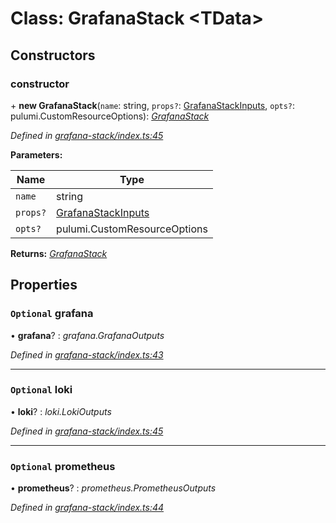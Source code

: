 
# Class: GrafanaStack <**TData**>

## Constructors

###  constructor

\+ **new GrafanaStack**(`name`: string, `props?`: [GrafanaStackInputs](../interfaces/__kloudlib_grafana_stack_.grafanastackinputs.md), `opts?`: pulumi.CustomResourceOptions): *[GrafanaStack](__kloudlib_grafana_stack_.grafanastack.md)*

*Defined in [grafana-stack/index.ts:45](https://github.com/Place1/kloudlib/blob/27a9d16/packages/grafana-stack/index.ts#L45)*

**Parameters:**

Name | Type |
------ | ------ |
`name` | string |
`props?` | [GrafanaStackInputs](../interfaces/__kloudlib_grafana_stack_.grafanastackinputs.md) |
`opts?` | pulumi.CustomResourceOptions |

**Returns:** *[GrafanaStack](__kloudlib_grafana_stack_.grafanastack.md)*

## Properties

### `Optional` grafana

• **grafana**? : *grafana.GrafanaOutputs*

*Defined in [grafana-stack/index.ts:43](https://github.com/Place1/kloudlib/blob/27a9d16/packages/grafana-stack/index.ts#L43)*

___

### `Optional` loki

• **loki**? : *loki.LokiOutputs*

*Defined in [grafana-stack/index.ts:45](https://github.com/Place1/kloudlib/blob/27a9d16/packages/grafana-stack/index.ts#L45)*

___

### `Optional` prometheus

• **prometheus**? : *prometheus.PrometheusOutputs*

*Defined in [grafana-stack/index.ts:44](https://github.com/Place1/kloudlib/blob/27a9d16/packages/grafana-stack/index.ts#L44)*
